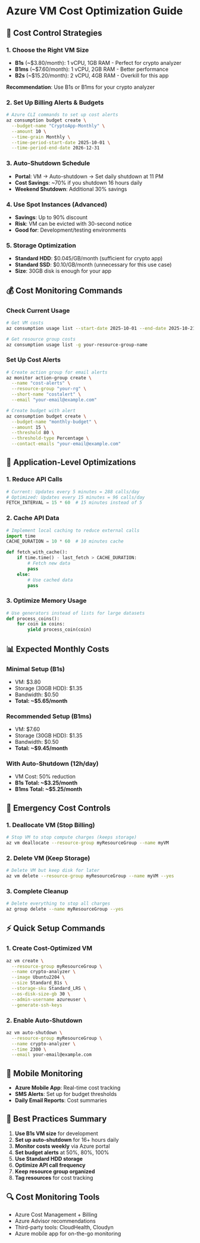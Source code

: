 # Azure VM Cost Optimization Guide

## 🚨 Cost Control Strategies

### 1. Choose the Right VM Size
- **B1s** (~$3.80/month): 1 vCPU, 1GB RAM - Perfect for crypto analyzer
- **B1ms** (~$7.60/month): 1 vCPU, 2GB RAM - Better performance
- **B2s** (~$15.20/month): 2 vCPU, 4GB RAM - Overkill for this app

**Recommendation**: Use B1s or B1ms for your crypto analyzer

### 2. Set Up Billing Alerts & Budgets
```bash
# Azure CLI commands to set up cost alerts
az consumption budget create \
  --budget-name "CryptoApp-Monthly" \
  --amount 10 \
  --time-grain Monthly \
  --time-period-start-date 2025-10-01 \
  --time-period-end-date 2026-12-31
```

### 3. Auto-Shutdown Schedule
- **Portal**: VM → Auto-shutdown → Set daily shutdown at 11 PM
- **Cost Savings**: ~70% if you shutdown 16 hours daily
- **Weekend Shutdown**: Additional 30% savings

### 4. Use Spot Instances (Advanced)
- **Savings**: Up to 90% discount
- **Risk**: VM can be evicted with 30-second notice
- **Good for**: Development/testing environments

### 5. Storage Optimization
- **Standard HDD**: $0.045/GB/month (sufficient for crypto app)
- **Standard SSD**: $0.10/GB/month (unnecessary for this use case)
- **Size**: 30GB disk is enough for your app

## 💰 Cost Monitoring Commands

### Check Current Usage
```bash
# Get VM costs
az consumption usage list --start-date 2025-10-01 --end-date 2025-10-21

# Get resource group costs
az consumption usage list -g your-resource-group-name
```

### Set Up Cost Alerts
```bash
# Create action group for email alerts
az monitor action-group create \
  --name "cost-alerts" \
  --resource-group "your-rg" \
  --short-name "costalert" \
  --email "your-email@example.com"

# Create budget with alert
az consumption budget create \
  --budget-name "monthly-budget" \
  --amount 15 \
  --threshold 80 \
  --threshold-type Percentage \
  --contact-emails "your-email@example.com"
```

## 🔧 Application-Level Optimizations

### 1. Reduce API Calls
```python
# Current: Updates every 5 minutes = 288 calls/day
# Optimized: Updates every 15 minutes = 96 calls/day
FETCH_INTERVAL = 15 * 60  # 15 minutes instead of 5
```

### 2. Cache API Data
```python
# Implement local caching to reduce external calls
import time
CACHE_DURATION = 10 * 60  # 10 minutes cache

def fetch_with_cache():
    if time.time() - last_fetch > CACHE_DURATION:
        # Fetch new data
        pass
    else:
        # Use cached data
        pass
```

### 3. Optimize Memory Usage
```python
# Use generators instead of lists for large datasets
def process_coins():
    for coin in coins:
        yield process_coin(coin)
```

## 📊 Expected Monthly Costs

### Minimal Setup (B1s)
- VM: $3.80
- Storage (30GB HDD): $1.35
- Bandwidth: $0.50
- **Total: ~$5.65/month**

### Recommended Setup (B1ms)
- VM: $7.60
- Storage (30GB HDD): $1.35
- Bandwidth: $0.50
- **Total: ~$9.45/month**

### With Auto-Shutdown (12h/day)
- VM Cost: 50% reduction
- **B1s Total: ~$3.25/month**
- **B1ms Total: ~$5.25/month**

## 🚨 Emergency Cost Controls

### 1. Deallocate VM (Stop Billing)
```bash
# Stop VM to stop compute charges (keeps storage)
az vm deallocate --resource-group myResourceGroup --name myVM
```

### 2. Delete VM (Keep Storage)
```bash
# Delete VM but keep disk for later
az vm delete --resource-group myResourceGroup --name myVM --yes
```

### 3. Complete Cleanup
```bash
# Delete everything to stop all charges
az group delete --name myResourceGroup --yes
```

## ⚡ Quick Setup Commands

### 1. Create Cost-Optimized VM
```bash
az vm create \
  --resource-group myResourceGroup \
  --name crypto-analyzer \
  --image Ubuntu2204 \
  --size Standard_B1s \
  --storage-sku Standard_LRS \
  --os-disk-size-gb 30 \
  --admin-username azureuser \
  --generate-ssh-keys
```

### 2. Enable Auto-Shutdown
```bash
az vm auto-shutdown \
  --resource-group myResourceGroup \
  --name crypto-analyzer \
  --time 2300 \
  --email your-email@example.com
```

## 📱 Mobile Monitoring
- **Azure Mobile App**: Real-time cost tracking
- **SMS Alerts**: Set up for budget thresholds
- **Daily Email Reports**: Cost summaries

## 🎯 Best Practices Summary
1. **Use B1s VM size** for development
2. **Set up auto-shutdown** for 16+ hours daily
3. **Monitor costs weekly** via Azure portal
4. **Set budget alerts** at 50%, 80%, 100%
5. **Use Standard HDD storage**
6. **Optimize API call frequency**
7. **Keep resource group organized**
8. **Tag resources** for cost tracking

## 🔍 Cost Monitoring Tools
- Azure Cost Management + Billing
- Azure Advisor recommendations
- Third-party tools: CloudHealth, Cloudyn
- Azure mobile app for on-the-go monitoring